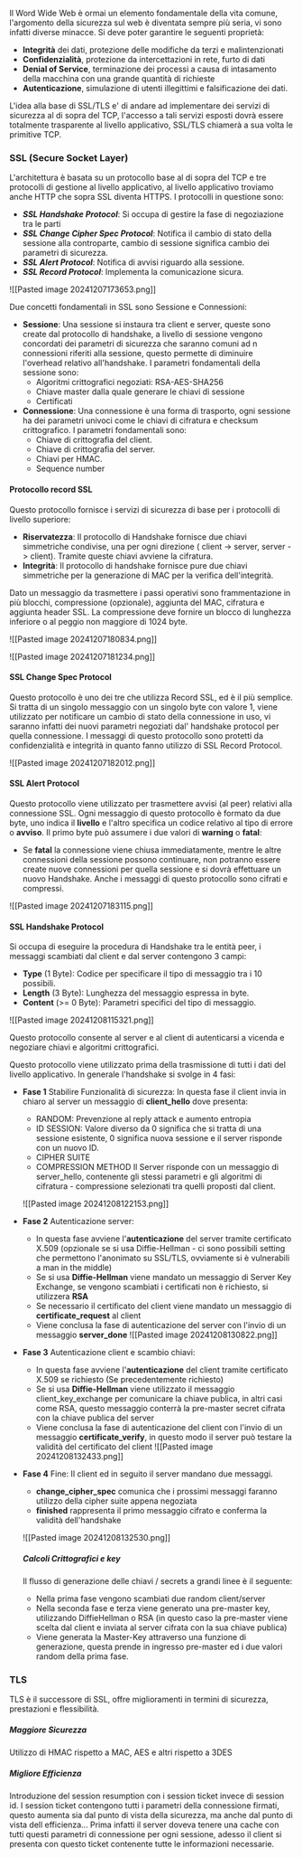 
Il Word Wide Web è ormai un elemento fondamentale della vita comune, l'argomento della sicurezza sul web è diventata sempre più seria, vi sono infatti diverse minacce. Si deve poter garantire le seguenti proprietà:
- **Integrità** dei dati, protezione delle modifiche da terzi e malintenzionati
- **Confidenzialità**, protezione da intercettazioni in rete, furto di dati
- **Denial of Service**, terminazione dei processi a causa di intasamento della macchina con una grande quantità di richieste
- **Autenticazione**, simulazione di utenti illegittimi e falsificazione dei dati.

L'idea alla base di SSL/TLS e' di andare ad implementare dei servizi di sicurezza al di sopra del TCP, l'accesso a tali servizi esposti dovrà essere totalmente trasparente al livello applicativo, SSL/TLS chiamerà a sua volta le primitive TCP.

### SSL (Secure Socket Layer)
L'architettura è basata su un protocollo base al di sopra del TCP e tre protocolli di gestione al livello applicativo, al livello applicativo troviamo anche HTTP che sopra SSL diventa HTTPS. I protocolli in questione sono:

- ***SSL Handshake Protocol***: Si occupa di gestire la fase di negoziazione tra le parti
- ***SSL Change Cipher Spec Protocol***: Notifica il cambio di stato della sessione alla controparte, cambio di sessione significa cambio dei parametri di sicurezza.
- ***SSL Alert Protocol***: Notifica di avvisi riguardo alla sessione.
- ***SSL Record Protocol***: Implementa la comunicazione sicura.


![[Pasted image 20241207173653.png]]


Due concetti fondamentali in SSL sono Sessione e Connessioni:
- **Sessione**: Una sessione si instaura tra client e server, queste sono create dal protocollo di handshake, a livello di sessione vengono concordati dei parametri di sicurezza che saranno comuni ad n connessioni riferiti alla sessione, questo permette di diminuire l'overhead relativo all'handshake. I parametri fondamentali della sessione sono:
	- Algoritmi crittografici negoziati: RSA-AES-SHA256
	- Chiave master dalla quale generare le chiavi di sessione
	- Certificati
- **Connessione**: Una connessione è una forma di trasporto, ogni sessione ha dei parametri univoci come le chiavi di cifratura e checksum crittografico. I parametri fondamentali sono:
	- Chiave di crittografia del client.
	- Chiave di crittografia del server.
	- Chiavi per HMAC.
	- Sequence number

#### Protocollo record SSL
Questo protocollo fornisce i servizi di sicurezza di base per i protocolli di livello superiore:
- **Riservatezza**: Il protocollo di Handshake fornisce due chiavi simmetriche condivise, una per ogni direzione ( client -> server, server -> client). Tramite queste chiavi avviene la cifratura.
- **Integrità**: Il protocollo di handshake fornisce pure due chiavi simmetriche per la generazione di MAC per la verifica dell'integrità.

Dato un messaggio da trasmettere i passi operativi sono frammentazione in più blocchi, compressione (opzionale), aggiunta del MAC, cifratura e aggiunta header SSL.
La compressione deve fornire un blocco di lunghezza inferiore o al peggio non maggiore di 1024 byte.

![[Pasted image 20241207180834.png]]

![[Pasted image 20241207181234.png]]


#### SSL Change Spec Protocol
Questo protocollo è uno dei tre che utilizza Record SSL, ed è il più semplice.
Si tratta di un singolo messaggio con un singolo byte con valore 1, viene utilizzato per notificare un cambio di stato della connessione in uso, vi saranno infatti dei nuovi parametri negoziati dal' handshake protocol per quella connessione. I messaggi di questo protocollo sono protetti da confidenzialità e integrità in quanto fanno utilizzo di SSL Record Protocol.

![[Pasted image 20241207182012.png]]


#### SSL Alert Protocol
Questo protocollo viene utilizzato per trasmettere avvisi (al peer) relativi alla connessione SSL. Ogni messaggio di questo protocollo è formato da due byte, uno indica il **livello** e l'altro specifica un codice relativo al tipo di errore o **avviso**.
Il primo byte può assumere i due valori di **warning** o **fatal**:
- Se **fatal** la connessione viene chiusa immediatamente, mentre le altre connessioni della sessione possono continuare, non potranno essere create nuove connessioni per quella sessione e si dovrà effettuare un nuovo Handshake.
Anche i messaggi di questo protocollo sono cifrati e compressi.

![[Pasted image 20241207183115.png]]

#### SSL Handshake Protocol
Si occupa di eseguire la procedura di Handshake tra le entità peer, i messaggi scambiati dal client e dal server contengono 3 campi:
- **Type** (1 Byte): Codice per specificare il tipo di messaggio tra i 10 possibili.
- **Length** (3 Byte): Lunghezza del messaggio espressa in byte.
- **Content** (>= 0 Byte): Parametri specifici del tipo di messaggio.

![[Pasted image 20241208115321.png]]

Questo protocollo consente al server e al client di autenticarsi a vicenda e negoziare chiavi e algoritmi crittografici.

Questo protocollo viene utilizzato prima della trasmissione di tutti i dati del livello applicativo. In generale l'handshake si svolge in 4 fasi:
- **Fase 1** Stabilire Funzionalità di sicurezza: In questa fase il client invia in chiaro al server un messaggio di  **client_hello** dove presenta:
	- RANDOM: Prevenzione al reply attack e aumento entropia
	- ID SESSION: Valore diverso da 0 significa che si tratta di una sessione esistente, 0 significa nuova sessione e il server risponde con un nuovo ID.
	- CIPHER SUITE
	- COMPRESSION METHOD
	Il Server risponde con un messaggio di server_hello, contenente gli stessi parametri e gli algoritmi di cifratura - compressione selezionati tra quelli proposti dal client. 

	![[Pasted image 20241208122153.png]]

- **Fase 2** Autenticazione server: 
	- In questa fase avviene l'**autenticazione** del server tramite certificato X.509 (opzionale se si usa Diffie-Hellman - ci sono possibili setting che permettono l'anonimato su SSL/TLS, ovviamente si è vulnerabili a man in the middle)
	- Se si usa **Diffie-Hellman** viene mandato un messaggio di Server Key Exchange, se vengono scambiati i certificati non è richiesto, si utilizzera **RSA**
	- Se necessario il certificato del client viene mandato un messaggio di **certificate_request** al client
	- Viene conclusa la fase di autenticazione del server con l'invio di un messaggio **server_done**
	![[Pasted image 20241208130822.png]]
	
- **Fase 3** Autenticazione client e scambio chiavi: 
	- In questa fase avviene l'**autenticazione** del client tramite certificato X.509 se richiesto (Se precedentemente richiesto)
	- Se si usa **Diffie-Hellman** viene utilizzato il messaggio client_key_exchange per comunicare la chiave publica, in altri casi come RSA, questo messaggio conterrà la pre-master secret cifrata con la chiave publica del server
	- Viene conclusa la fase di autenticazione del client con l'invio di un messaggio **certificate_verify**, in questo modo il server può testare la validità del certificato del client
	![[Pasted image 20241208132433.png]]

- **Fase 4** Fine: Il client ed in seguito il server mandano due messaggi.
	- **change_cipher_spec** comunica che i prossimi messaggi faranno utilizzo della cipher suite appena negoziata
	- **finished** rappresenta il primo messaggio cifrato e conferma la validità dell'handshake
	
	![[Pasted image 20241208132530.png]]



	 ##### Calcoli Crittografici e key
	 Il flusso di generazione delle chiavi / secrets a grandi linee è il seguente:
	 - Nella prima fase vengono scambiati due random client/server
	 - Nella seconda fase e terza viene generato una pre-master key, utilizzando DiffieHellman o RSA (in questo caso la pre-master viene scelta dal client e inviata al server cifrata con la sua chiave publica)
	 - Viene generata la Master-Key attraverso una funzione di generazione, questa prende in ingresso pre-master ed i due valori random della prima fase.
	

### TLS

TLS è il successore di SSL, offre miglioramenti in termini di sicurezza, prestazioni e flessibilità.

##### Maggiore Sicurezza
Utilizzo di HMAC rispetto a MAC, AES e altri rispetto a 3DES

##### Migliore Efficienza
Introduzione del session resumption con i session ticket invece di session id.
I session ticket contengono tutti i parametri della connessione firmati, questo aumenta sia dal punto di vista della sicurezza, ma anche dal punto di vista dell efficienza... Prima infatti il server doveva tenere una cache con tutti questi parametri di connessione per ogni sessione, adesso il client si presenta con questo ticket contenente tutte le informazioni necessarie.